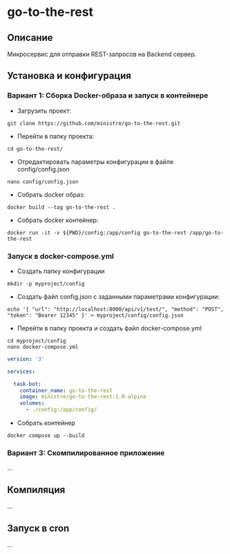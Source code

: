 # go-to-the-rest

## Описание

Микросервис для отправки REST-запросов на Backend сервер.

## Установка и конфигурация

### Вариант 1: Сборка Docker-образа и запуск в контейнере

* Загрузить проект:

```shell
git clone https://github.com/ministre/go-to-the-rest.git
```

* Перейти в папку проекта:

```shell
cd go-to-the-rest/
```

* Отредактировать параметры конфигурации в файле config/config.json

```shell
nano config/config.json
```

* Собрать docker образ:

```shell
docker build --tag go-to-the-rest .
```

* Собрать docker контейнер:

```shell
docker run -it -v ${PWD}/config:/app/config go-to-the-rest /app/go-to-the-rest
```

### Запуск в docker-compose.yml

* Создать папку конфигурации

```shell
mkdir -p myproject/config
```

* Создать файл config.json с заданными параметрами конфигурации:

```shell
echo '{ "url": "http://localhost:8000/api/v1/test/", "method": "POST", "token": "Bearer 12345" }' > myproject/config/config.json
```

* Перейти в папку проекта и создать файл docker-compose.yml

```shell
cd myproject/config
nano docker-compose.yml
```

```yaml
version: '3'

services:

  task-bot:
    container_name: go-to-the-rest
    image: ministre/go-to-the-rest:1.0-alpine
    volumes:
      - ./config:/app/config/
```

* Собрать контейнер

```shell
docker compose up --build
```

### Вариант 3: Скомпилированное приложение

...

## Компиляция

...

## Запуск в cron

...
